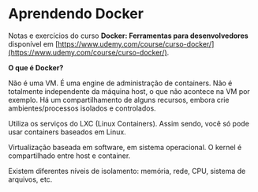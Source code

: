 # Aprendendo Docker

Notas e exercícios do curso **Docker: Ferramentas para desenvolvedores** disponível em [https://www.udemy.com/course/curso-docker/](https://www.udemy.com/course/curso-docker/).

**O que é Docker?**

Não é uma VM. É uma engine de administração de containers. Não é totalmente independente da máquina host, o que não acontece na VM por exemplo. Há um compartilhamento de alguns recursos, embora crie ambientes/processos isolados e controlados.

Utiliza os serviços do LXC (Linux Containers). Assim sendo, você só pode usar containers baseados em Linux.

Virtualização baseada em software, em sistema operacional. O kernel é compartilhado entre host e container.

Existem diferentes níveis de isolamento: memória, rede, CPU, sistema de arquivos, etc.
